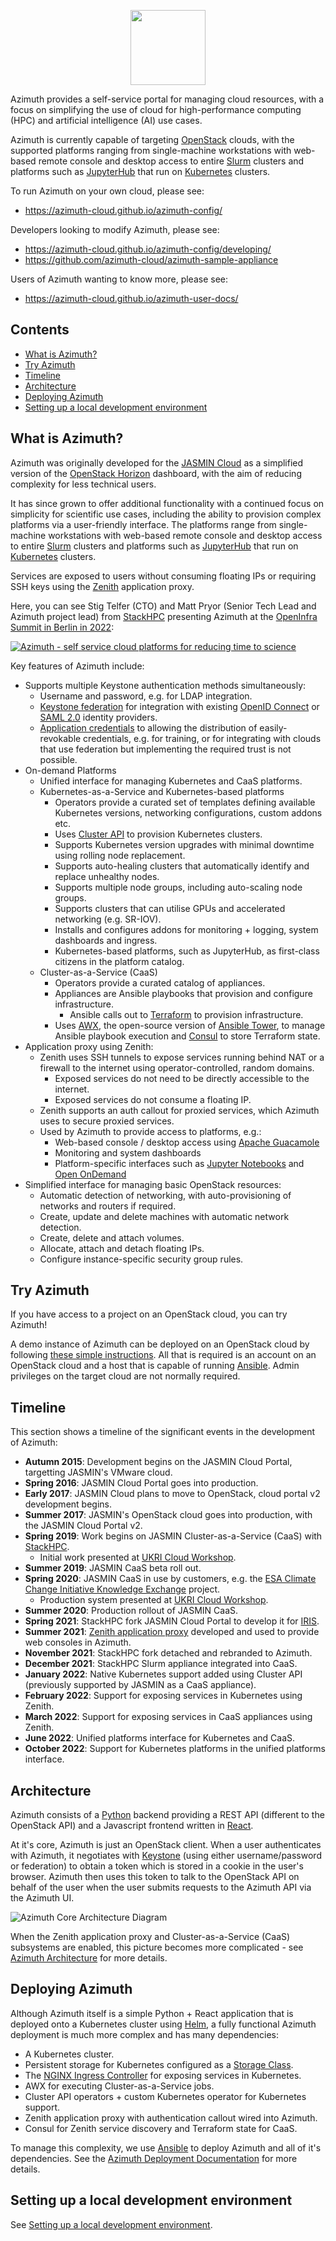 <p align="center">
    <img src="./branding/azimuth-logo-blue-text.png" height="120" />
</p>

Azimuth provides a self-service portal for managing cloud resources, with a focus on simplifying
the use of cloud for high-performance computing (HPC) and artificial intelligence (AI) use cases.

Azimuth is currently capable of targeting [OpenStack](https://www.openstack.org/) clouds, with
the supported platforms ranging from single-machine workstations with web-based remote console
and desktop access to entire [Slurm](https://slurm.schedmd.com/) clusters and platforms such
as [JupyterHub](https://jupyter.org/hub) that run on [Kubernetes](https://kubernetes.io/) clusters.

To run Azimuth on your own cloud, please see:

* https://azimuth-cloud.github.io/azimuth-config/

Developers looking to modify Azimuth, please see:

* https://azimuth-cloud.github.io/azimuth-config/developing/
* https://github.com/azimuth-cloud/azimuth-sample-appliance

Users of Azimuth wanting to know more, please see:

* https://azimuth-cloud.github.io/azimuth-user-docs/

## Contents  <!-- omit in toc -->

- [What is Azimuth?](#what-is-azimuth)
- [Try Azimuth](#try-azimuth)
- [Timeline](#timeline)
- [Architecture](#architecture)
- [Deploying Azimuth](#deploying-azimuth)
- [Setting up a local development environment](#setting-up-a-local-development-environment)

## What is Azimuth?

Azimuth was originally developed for the [JASMIN Cloud](https://jasmin.ac.uk/) as a simplified
version of the [OpenStack Horizon](https://docs.openstack.org/horizon/latest/) dashboard, with the
aim of reducing complexity for less technical users.

It has since grown to offer additional functionality with a continued focus on simplicity for
scientific use cases, including the ability to provision complex platforms via a user-friendly
interface. The platforms range from single-machine workstations with web-based remote console
and desktop access to entire [Slurm](https://slurm.schedmd.com/) clusters and platforms such
as [JupyterHub](https://jupyter.org/hub) that run on [Kubernetes](https://kubernetes.io/) clusters.

Services are exposed to users without consuming floating IPs or requiring SSH keys using the
[Zenith](https://github.com/azimuth-cloud/zenith) application proxy.

Here, you can see Stig Telfer (CTO) and Matt Pryor (Senior Tech Lead and Azimuth project lead) from
[StackHPC](https://www.stackhpc.com/) presenting Azimuth at the
[OpenInfra Summit in Berlin in 2022](https://openinfra.dev/summit/berlin-2022):

[![Azimuth - self service cloud platforms for reducing time to science](https://img.youtube.com/vi/FRbpI7ZsvMw/0.jpg)](https://www.youtube.com/watch?v=FRbpI7ZsvMw)

Key features of Azimuth include:

  * Supports multiple Keystone authentication methods simultaneously:
    * Username and password, e.g. for LDAP integration.
    * [Keystone federation](https://docs.openstack.org/keystone/latest/admin/federation/introduction.html)
      for integration with existing [OpenID Connect](https://openid.net/connect/) or 
      [SAML 2.0](http://docs.oasis-open.org/security/saml/Post2.0/sstc-saml-tech-overview-2.0.html)
      identity providers.
    * [Application credentials](https://docs.openstack.org/keystone/latest/user/application_credentials.html)
      to allowing the distribution of easily-revokable credentials, e.g. for training, or for integrating
      with clouds that use federation but implementing the required trust is not possible.
  * On-demand Platforms
    * Unified interface for managing Kubernetes and CaaS platforms.
    * Kubernetes-as-a-Service and Kubernetes-based platforms
      * Operators provide a curated set of templates defining available Kubernetes versions,
        networking configurations, custom addons etc.
      * Uses [Cluster API](https://cluster-api.sigs.k8s.io/) to provision Kubernetes clusters.
      * Supports Kubernetes version upgrades with minimal downtime using rolling node replacement.
      * Supports auto-healing clusters that automatically identify and replace unhealthy nodes.
      * Supports multiple node groups, including auto-scaling node groups.
      * Supports clusters that can utilise GPUs and accelerated networking (e.g. SR-IOV).
      * Installs and configures addons for monitoring + logging, system dashboards and ingress.
      * Kubernetes-based platforms, such as JupyterHub, as first-class citizens in the platform catalog.
    * Cluster-as-a-Service (CaaS)
      * Operators provide a curated catalog of appliances.
      * Appliances are Ansible playbooks that provision and configure infrastructure.
        * Ansible calls out to [Terraform](https://www.terraform.io/) to provision infrastructure.
      * Uses [AWX](https://github.com/ansible/awx), the open-source version of
        [Ansible Tower](https://docs.ansible.com/ansible-tower/), to manage Ansible playbook execution
        and [Consul](https://www.consul.io/) to store Terraform state.
  * Application proxy using Zenith:
    * Zenith uses SSH tunnels to expose services running behind NAT or a firewall to the internet
      using operator-controlled, random domains.
      * Exposed services do not need to be directly accessible to the internet.
      * Exposed services do not consume a floating IP.
    * Zenith supports an auth callout for proxied services, which Azimuth uses to secure proxied services.
    * Used by Azimuth to provide access to platforms, e.g.:
      * Web-based console / desktop access using [Apache Guacamole](https://guacamole.apache.org/)
      * Monitoring and system dashboards
      * Platform-specific interfaces such as [Jupyter Notebooks](https://jupyter.org/) and
        [Open OnDemand](https://openondemand.org/)
  * Simplified interface for managing basic OpenStack resources:
    * Automatic detection of networking, with auto-provisioning of networks and routers if required.
    * Create, update and delete machines with automatic network detection.
    * Create, delete and attach volumes.
    * Allocate, attach and detach floating IPs.
    * Configure instance-specific security group rules.

## Try Azimuth

If you have access to a project on an OpenStack cloud, you can try Azimuth!

A demo instance of Azimuth can be deployed on an OpenStack cloud by following
[these simple instructions](https://azimuth-cloud.github.io/azimuth-config/try/). All that is required is an
account on an OpenStack cloud and a host that is capable of running [Ansible](https://www.ansible.com/).
Admin privileges on the target cloud are not normally required.

## Timeline

This section shows a timeline of the significant events in the development of Azimuth:

  * **Autumn 2015**: Development begins on the JASMIN Cloud Portal, targetting JASMIN's VMware cloud.
  * **Spring 2016**: JASMIN Cloud Portal goes into production.
  * **Early 2017**: JASMIN Cloud plans to move to OpenStack, cloud portal v2 development begins.
  * **Summer 2017**: JASMIN's OpenStack cloud goes into production, with the JASMIN Cloud Portal v2.
  * **Spring 2019**: Work begins on JASMIN Cluster-as-a-Service (CaaS) with [StackHPC](https://www.stackhpc.com/).
    * Initial work presented at [UKRI Cloud Workshop](https://cloud.ac.uk/workshops/feb2019/).
  * **Summer 2019**: JASMIN CaaS beta roll out.
  * **Spring 2020**: JASMIN CaaS in use by customers, e.g. the
    [ESA Climate Change Initiative Knowledge Exchange](https://climate.esa.int/en/) project.
    * Production system presented at [UKRI Cloud Workshop](https://cloud.ac.uk/workshops/mar2020/).
  * **Summer 2020**: Production rollout of JASMIN CaaS.
  * **Spring 2021**: StackHPC fork JASMIN Cloud Portal to develop it for [IRIS](https://www.iris.ac.uk/).
  * **Summer 2021**: [Zenith application proxy](https://github.com/azimuth-cloud/zenith) developed and used
    to provide web consoles in Azimuth.
  * **November 2021**: StackHPC fork detached and rebranded to Azimuth.
  * **December 2021**: StackHPC Slurm appliance integrated into CaaS.
  * **January 2022**: Native Kubernetes support added using Cluster API (previously supported by JASMIN as a CaaS appliance).
  * **February 2022**: Support for exposing services in Kubernetes using Zenith.
  * **March 2022**: Support for exposing services in CaaS appliances using Zenith.
  * **June 2022**: Unified platforms interface for Kubernetes and CaaS.
  * **October 2022**: Support for Kubernetes platforms in the unified platforms interface.

## Architecture

Azimuth consists of a [Python](https://www.python.org/) backend providing a REST API (different
to the OpenStack API) and a Javascript frontend written in [React](https://reactjs.org/).

At it's core, Azimuth is just an OpenStack client. When a user authenticates with Azimuth, it
negotiates with [Keystone](https://docs.openstack.org/keystone/latest/) (using either
username/password or federation) to obtain a token which is stored in a cookie in the user's
browser. Azimuth then uses this token to talk to the OpenStack API on behalf of the user when
the user submits requests to the Azimuth API via the Azimuth UI.

![Azimuth Core Architecture Diagram](./docs/architecture-core.png?raw=true)

When the Zenith application proxy and Cluster-as-a-Service (CaaS) subsystems are enabled, this
picture becomes more complicated - see [Azimuth Architecture](./docs/architecture.md) for more
details.

## Deploying Azimuth

Although Azimuth itself is a simple Python + React application that is deployed onto a
Kubernetes cluster using [Helm](https://helm.sh/), a fully functional Azimuth deployment
is much more complex and has many dependencies:

  * A Kubernetes cluster.
  * Persistent storage for Kubernetes configured as a
    [Storage Class](https://kubernetes.io/docs/concepts/storage/storage-classes/).
  * The [NGINX Ingress Controller](https://kubernetes.github.io/ingress-nginx/) for exposing
    services in Kubernetes.
  * AWX for executing Cluster-as-a-Service jobs.
  * Cluster API operators + custom Kubernetes operator for Kubernetes support.
  * Zenith application proxy with authentication callout wired into Azimuth.
  * Consul for Zenith service discovery and Terraform state for CaaS.

To manage this complexity, we use [Ansible](https://www.ansible.com/) to deploy Azimuth
and all of it's dependencies. See the
[Azimuth Deployment Documentation](https://azimuth-cloud.github.io/azimuth-config/) for
more details.

## Setting up a local development environment

See [Setting up a local development environment](./docs/local-development.md).
